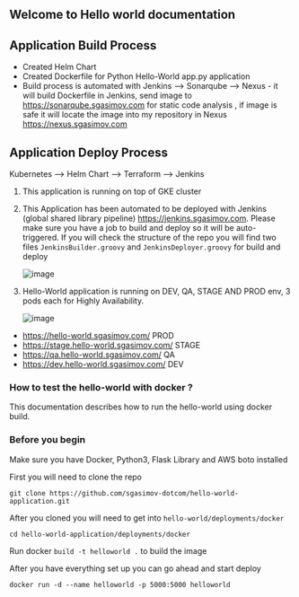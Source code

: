## Welcome to Hello world documentation

## Application Build Process

- Created Helm Chart 
- Created Dockerfile for Python Hello-World app.py application
- Build process is automated with Jenkins --> Sonarqube --> Nexus  - it will build Dockerfile in Jenkins, send image to https://sonarqube.sgasimov.com  for static code analysis , if image is safe it will locate the image into my repository in Nexus  https://nexus.sgasimov.com

## Application Deploy Process

Kubernetes --> Helm Chart --> Terraform --> Jenkins

1. This application is running on top of GKE cluster
2. This Application has been automated to be deployed with Jenkins (global shared library pipeline) https://jenkins.sgasimov.com. Please make sure you have a job to build and deploy so it will be auto-triggered. If you will check the structure of the repo you will find two files `JenkinsBuilder.groovy` and `JenkinsDeployer.groovy` for build and deploy

    ![image](https://user-images.githubusercontent.com/84157053/151738846-4a4eb3af-1ae3-4d12-aafd-049c07f7da69.png)
  
4. Hello-World application is running on DEV, QA, STAGE AND PROD env, 3 pods each for Highly Availability.

    ![image](https://user-images.githubusercontent.com/84157053/151690117-6fa8438b-0363-47af-8f08-d339d25714db.png)

- https://hello-world.sgasimov.com/ PROD 
- https://stage.hello-world.sgasimov.com/ STAGE
- https://qa.hello-world.sgasimov.com/ QA 
- https://dev.hello-world.sgasimov.com/ DEV 


### How to test the hello-world with docker ?
This documentation describes how to run the hello-world using docker build. 

### Before you begin
Make sure you have Docker, Python3, Flask Library and AWS boto installed


First you will need to clone the repo 
```
git clone https://github.com/sgasimov-dotcom/hello-world-application.git
```


After you cloned you will need to get into `hello-world/deployments/docker` 
```
cd hello-world-application/deployments/docker
```

Run docker ``` build -t helloworld . ```  to build the image

After you have everything set up you can go ahead and start deploy
```
docker run -d --name helloworld -p 5000:5000 helloworld
```

